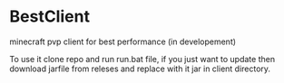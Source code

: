 # BestClient
minecraft pvp client for best performance (in developement)

To use it clone repo and run run.bat file, if you just want to update then download jarfile from releses and replace with it jar in client directory.
